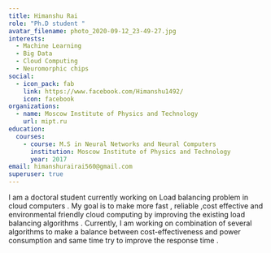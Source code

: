 ```yaml
---
title: Himanshu Rai
role: "Ph.D student "
avatar_filename: photo_2020-09-12_23-49-27.jpg
interests:
  - Machine Learning
  - Big Data
  - Cloud Computing
  - Neuromorphic chips
social:
  - icon_pack: fab
    link: https://www.facebook.com/Himanshu1492/
    icon: facebook
organizations:
  - name: Moscow Institute of Physics and Technology
    url: mipt.ru
education:
  courses:
    - course: M.S in Neural Networks and Neural Computers
      institution: Moscow Institute of Physics and Technology
      year: 2017
email: himanshurairai560@gmail.com
superuser: true
---
```

<!--StartFragment-->

I am a doctoral student currently working on Load balancing problem in cloud computers . My goal is to make more fast , reliable ,cost effective and environmental  friendly cloud computing by improving the existing load balancing algorithms . Currently, I am working on combination of several algorithms to make a balance between cost-effectiveness and power consumption and same time try to improve the response time . 

<!--EndFragment-->